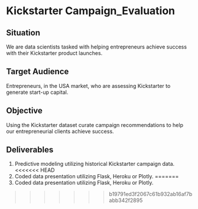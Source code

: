# Kickstarter Campaign_Evaluation

## Situation
We are data scientists tasked with helping entrepreneurs achieve success  with their Kickstarter product launches.

## Target Audience
Entrepreneurs, in the USA market, who are assessing Kickstarter to generate start-up capital.

## Objective
Using the Kickstarter dataset curate  campaign recommendations to help our entrepreneurial clients achieve success.

## Deliverables
1) Predictive modeling utilizing historical Kickstarter campaign data.
<<<<<<< HEAD
2) Coded data presentation utilizing Flask, Heroku or Plotly.
=======
2) Coded data presentation utilizing Flask, Heroku or Plotly.
>>>>>>> b19791ed3f2067c61b932ab16af7babb342f2895
